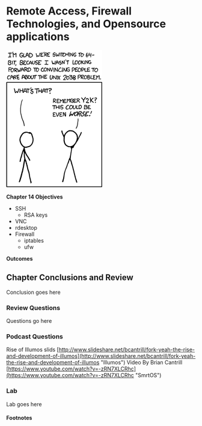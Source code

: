 # Remote Access, Firewall Technologies, and Opensource applications
![*Good thing we avoided that one...*](images/Chapter-Header/Chapter-14/2038-2.png "2038")

__Chapter 14 Objectives__

  * SSH
    + RSA keys
  * VNC
  * rdesktop
  * Firewall
    + iptables
    + ufw
  
__Outcomes__

   
## Chapter Conclusions and Review

  Conclusion goes here

### Review Questions

  Questions go here

### Podcast Questions

Rise of Illumos slids [http://www.slideshare.net/bcantrill/fork-yeah-the-rise-and-development-of-illumos](http://www.slideshare.net/bcantrill/fork-yeah-the-rise-and-development-of-illumos "Illumos")
Video By Brian Cantrill [https://www.youtube.com/watch?v=-zRN7XLCRhc](https://www.youtube.com/watch?v=-zRN7XLCRhc "SmrtOS")

### Lab

 Lab goes here 
 
#### Footnotes
 

 